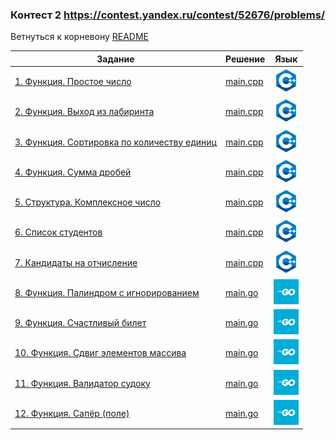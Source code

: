 ### Контест 2 https://contest.yandex.ru/contest/52676/problems/
Ветнуться к корневону [README](https://github.com/Teru3301/KFU/blob/main/README.md)

| Задание | Решение | Язык |
| --- | --- | --- |
| [1. Функция. Простое число](https://contest.yandex.ru/contest/52676/problems/1/) | [main.cpp](https://github.com/Teru3301/KFU/blob/main/Contest-2023-09-19/01/answer.cpp) | [<img src="https://github.com/Teru3301/KFU/blob/main/img/cpp.png" width="40"/>]() |
| [2. Функция. Выход из лабиринта](https://contest.yandex.ru/contest/52676/problems/2/) | [main.cpp](https://github.com/Teru3301/KFU/blob/main/Contest-2023-09-19/02/answer.cpp) | [<img src="https://github.com/Teru3301/KFU/blob/main/img/cpp.png" width="40"/>]() |
| [3. Функция. Сортировка по количеству единиц](https://contest.yandex.ru/contest/52676/problems/3/) | [main.cpp](https://github.com/Teru3301/KFU/blob/main/Contest-2023-09-19/03/answer.cpp) | [<img src="https://github.com/Teru3301/KFU/blob/main/img/cpp.png" width="40"/>]() |
| [4. Функция. Сумма дробей](https://contest.yandex.ru/contest/52676/problems/4/) | [main.cpp](https://github.com/Teru3301/KFU/blob/main/Contest-2023-09-19/04/answer.cpp) | [<img src="https://github.com/Teru3301/KFU/blob/main/img/cpp.png" width="40"/>]() |
| [5. Структура. Комплексное число](https://contest.yandex.ru/contest/52676/problems/5/) | [main.cpp](https://github.com/Teru3301/KFU/blob/main/Contest-2023-09-19/05/answer.cpp) | [<img src="https://github.com/Teru3301/KFU/blob/main/img/cpp.png" width="40"/>]() |
| [6. Список студентов](https://contest.yandex.ru/contest/52676/problems/6/) | [main.cpp](https://github.com/Teru3301/KFU/blob/main/Contest-2023-09-19/06/answer.cpp) | [<img src="https://github.com/Teru3301/KFU/blob/main/img/cpp.png" width="40"/>]() |
| [7. Кандидаты на отчисление](https://contest.yandex.ru/contest/52676/problems/7/) | [main.cpp](https://github.com/Teru3301/KFU/blob/main/Contest-2023-09-19/07/answer.cpp) | [<img src="https://github.com/Teru3301/KFU/blob/main/img/cpp.png" width="40"/>]() |
| [8. Функция. Палиндром с игнорированием](https://contest.yandex.ru/contest/52676/problems/8/) | [main.go](https://github.com/Teru3301/KFU/blob/main/Contest-2023-09-19/08/answer.go) | [<img src="https://github.com/Teru3301/KFU/blob/main/img/go.jpg" width="40"/>]() |
| [9. Функция. Счастливый билет](https://contest.yandex.ru/contest/52676/problems/9/) | [main.go](https://github.com/Teru3301/KFU/blob/main/Contest-2023-09-19/09/answer.go) | [<img src="https://github.com/Teru3301/KFU/blob/main/img/go.jpg" width="40"/>]() |
| [10. Функция. Сдвиг элементов массива](https://contest.yandex.ru/contest/52676/problems/10/) | [main.go](https://github.com/Teru3301/KFU/blob/main/Contest-2023-09-19/10/answer.go) | [<img src="https://github.com/Teru3301/KFU/blob/main/img/go.jpg" width="40"/>]() |
| [11. Функция. Валидатор судоку](https://contest.yandex.ru/contest/52676/problems/11/) | [main.go](https://github.com/Teru3301/KFU/blob/main/Contest-2023-09-19/11/answer.go) | [<img src="https://github.com/Teru3301/KFU/blob/main/img/go.jpg" width="40"/>]() |
| [12. Функция. Сапёр (поле)](https://contest.yandex.ru/contest/52676/problems/12/) | [main.go](https://github.com/Teru3301/KFU/blob/main/Contest-2023-09-19/12/answer.go) | [<img src="https://github.com/Teru3301/KFU/blob/main/img/go.jpg" width="40"/>]() |
